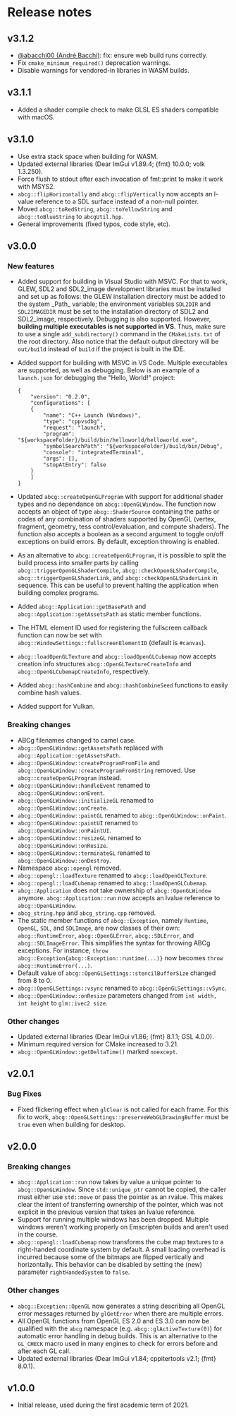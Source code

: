 # Release notes

## v3.1.2

*   [@abacchi00 (André Bacchi)](https://github.com/abacchi00): fix: ensure web build runs correctly.
*   Fix `cmake_minimum_required()` deprecation warnings.
*   Disable warnings for vendored-in libraries in WASM builds.


## v3.1.1

*   Added a shader compile check to make GLSL ES shaders compatible with macOS.

## v3.1.0

*   Use extra stack space when building for WASM.
*   Updated external libraries (Dear ImGui v1.89.4; {fmt} 10.0.0; volk 1.3.250).
*   Force flush to stdout after each invocation of fmt::print to make it work with MSYS2.
*   `abcg::flipHorizontally` and `abcg::flipVertically` now accepts an l-value reference to a SDL surface instead of a non-null pointer.
*   Moved `abcg::toRedString`, `abcg::toYellowString` and `abcg::toBlueString` to `abcgUtil.hpp`.
*   General improvements (fixed typos, code style, etc).

## v3.0.0

### New features

*   Added support for building in Visual Studio with MSVC. For that to work, GLEW, SDL2 and SDL2\_image development libraries must be installed and set up as follows: the GLEW installation directory must be added to the system \_Path\_ variable; the environment variables `SDL2DIR` and `SDL2IMAGEDIR` must be set to the installation directory of SDL2 and SDL2\_image, respectively. Debugging is also supported. However, **building multiple executables is not supported in VS**. Thus, make sure to use a single `add_subdirectory()` command in the `CMakeLists.txt` of the root directory. Also notice that the default output directory will be `out/build` instead of `build` if the project is built in the IDE.

*   Added support for building with MSVC in VS Code. Multiple executables are supported, as well as debugging. Below is an example of a `launch.json` for debugging the "Hello, World!" project:

        {
        	"version": "0.2.0",
        	"configurations": [
        	{
        		"name": "C++ Launch (Windows)",
        		"type": "cppvsdbg",
        		"request": "launch",
        		"program": "${workspaceFolder}/build/bin/helloworld/helloworld.exe",
        		"symbolSearchPath": "${workspaceFolder}/build/bin/Debug",
        		"console": "integratedTerminal",
        		"args": [],
        		"stopAtEntry": false
        	}
        	]
        }

*   Updated `abcg::createOpenGLProgram` with support for additional shader types and no dependance on `abcg::OpenGLWindow`. The function now accepts an object of type `abcg::ShaderSource` containing the paths or codes of any combination of shaders supported by OpenGL (vertex, fragment, geometry, tess control/evaluation, and compute shaders). The function also accepts a boolean as a second argument to toggle on/off exceptions on build errors. By default, exception throwing is enabled.

*   As an alternative to `abcg::createOpenGLProgram`, it is possible to split the build process into smaller parts by calling `abcg::triggerOpenGLShaderCompile`, `abcg::checkOpenGLShaderCompile`, `abcg::triggerOpenGLShaderLink`, and `abcg::checkOpenGLShaderLink` in sequence. This can be useful to prevent halting the application when building complex programs.

*   Added `abcg::Application::getBasePath` and `abcg::Application::getAssetsPath` as static member functions.

*   The HTML element ID used for registering the fullscreen callback function can now be set with `abcg::WindowSettings::fullscreenElementID` (default is `#canvas`).

*   `abcg::loadOpenGLTexture` and `abcg::loadOpenGLCubemap` now accepts creation info structures `abcg::OpenGLTextureCreateInfo` and `abcg::OpenGLCubemapCreateInfo`, respectively.

*   Added `abcg::hashCombine` and `abcg::hashCombineSeed` functions to easily combine hash values.

*   Added support for Vulkan.

### Breaking changes

*   ABCg filenames changed to camel case.
*   `abcg::OpenGLWindow::getAssetsPath` replaced with `abcg::Application::getAssetsPath`.
*   `abcg::OpenGLWindow::createProgramFromFile` and `abcg::OpenGLWindow::createProgramFromString` removed. Use `abcg::createOpenGLProgram` instead.
*   `abcg::OpenGLWindow::handleEvent` renamed to `abcg::OpenGLWindow::onEvent`.
*   `abcg::OpenGLWindow::initializeGL` renamed to `abcg::OpenGLWindow::onCreate`.
*   `abcg::OpenGLWindow::paintGL` renamed to `abcg::OpenGLWindow::onPaint`.
*   `abcg::OpenGLWindow::paintUI` renamed to `abcg::OpenGLWindow::onPaintUI`.
*   `abcg::OpenGLWindow::resizeGL` renamed to `abcg::OpenGLWindow::onResize`.
*   `abcg::OpenGLWindow::terminateGL` renamed to `abcg::OpenGLWindow::onDestroy`.
*   Namespace `abcg::opengl` removed.
*   `abcg::opengl::loadTexture` renamed to `abcg::loadOpenGLTexture`.
*   `abcg::opengl::loadCubemap` renamed to `abcg::loadOpenGLCubemap`.
*   `abcg::Application` does not take ownership of `abcg::OpenGLWindow` anymore. `abcg::Application::run` now accepts an lvalue reference to `abcg::OpenGLWindow`.
*   `abcg_string.hpp` and `abcg_string.cpp` removed.
*   The static member functions of `abcg::Exception`, namely `Runtime`, `OpenGL`, `SDL`, and `SDLImage`, are now classes of their own: `abcg::RuntimeError`, `abcg::OpenGLError`, `abcg::SDLError`, and `abcg::SDLImageError`. This simplifies the syntax for throwing ABCg exceptions. For instance, `throw abcg::Exception{abcg::Exception::runtime(...)}` now becomes `throw abcg::RuntimeError(...)`.
*   Default value of `abcg::OpenGLSettings::stencilBufferSize` changed from 8 to 0.
*   `abcg::OpenGLSettings::vsync` renamed to `abcg::OpenGLSettings::vSync`.
*   `abcg::OpenGLWindow::onResize` parameters changed from `int width, int height` to `glm::ivec2 size`.

### Other changes

*   Updated external libraries (Dear ImGui v1.86; {fmt} 8.1.1; GSL 4.0.0).
*   Minimum required version for CMake increased to 3.21.
*   `abcg::OpenGLWindow::getDeltaTime()` marked `noexcept`.

## v2.0.1

### Bug Fixes

*   Fixed flickering effect when `glClear` is not called for each frame. For this fix to work, `abcg::OpenGLSettings::preserveWebGLDrawingBuffer` must be `true` even when building for desktop.

## v2.0.0

### Breaking changes

*   `abcg::Application::run` now takes by value a unique pointer to `abcg::OpenGLWindow`. Since `std::unique_ptr` cannot be copied, the caller must either use `std::move` or pass the pointer as an rvalue. This makes clear the intent of transferring ownership of the pointer, which was not explicit in the previous version that takes an lvalue reference.
*   Support for running multiple windows has been dropped. Multiple windows weren't working properly on Emscripten builds and aren't used in the course.
*   `abcg::opengl::loadCubemap` now transforms the cube map textures to a right-handed coordinate system by default. A small loading overhead is incurred because some of the bitmaps are flipped vertically and horizontally. This behavior can be disabled by setting the (new) parameter `rightHandedSystem` to `false`.

### Other changes

*   `abcg::Exception::OpenGL` now generates a string describing all OpenGL error messages returned by `glGetError` when there are multiple errors.
*   All OpenGL functions from OpenGL ES 2.0 and ES 3.0 can now be qualified with the `abcg` namespace (e.g. `abcg::glActiveTexture(0)`) for automatic error handling in debug builds. This is an alternative to the `GL_CHECK` macro used in many engines to check for errors before and after each GL call.
*   Updated external libraries (Dear ImGui v1.84; cppitertools v2.1; {fmt} 8.0.1).

## v1.0.0

*   Initial release, used during the first academic term of 2021.
